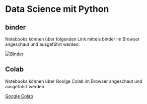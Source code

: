 # Data Science mit Python

## binder

Notebooks können über folgenden Link mittels binder im Browser angeschaut und ausgeführt werden:

[![Binder](https://mybinder.org/badge_logo.svg)](https://mybinder.org/v2/gh/ExxetaMAydinbas/data-science-grundlagen/HEAD)

## Colab

Notebooks können über Goolge Colab im Browser angeschaut und ausgeführt werden:

[Google Colab](https://colab.research.google.com/github/ExxetaMAydinbas/data-science-grundlagen/blob/main/Kursmaterial/01_Solution_Datenstrukturen.ipynb)